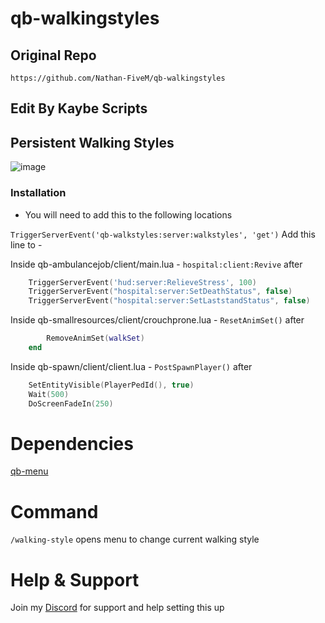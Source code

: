 # qb-walkingstyles

## Original Repo 

```https://github.com/Nathan-FiveM/qb-walkingstyles```
## Edit By Kaybe Scripts

## Persistent Walking Styles

![image](https://i.imgur.com/F0WWeYo.png)

### Installation

- You will need to add this to the following locations

```TriggerServerEvent('qb-walkstyles:server:walkstyles', 'get')```
Add this line to -

Inside qb-ambulancejob/client/main.lua - `hospital:client:Revive` after 
```lua
    TriggerServerEvent('hud:server:RelieveStress', 100)
    TriggerServerEvent("hospital:server:SetDeathStatus", false)
    TriggerServerEvent("hospital:server:SetLaststandStatus", false)
```

Inside qb-smallresources/client/crouchprone.lua - `ResetAnimSet()` after
```lua
        RemoveAnimSet(walkSet)
    end
```

Inside qb-spawn/client/client.lua - `PostSpawnPlayer()` after 
```lua
    SetEntityVisible(PlayerPedId(), true)
    Wait(500)
    DoScreenFadeIn(250)
```


# Dependencies
[qb-menu](https://github.com/qbcore-framework/qb-menu)

# Command
```/walking-style``` opens menu to change current walking style

# Help & Support

Join my [Discord](https://discord.gg/D4CFrXXATn) for support and help setting this up